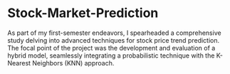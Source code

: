 # Stock-Market-Prediction
As part of my first-semester endeavors, I spearheaded a comprehensive study delving into advanced techniques for stock price trend prediction. The focal point of the project was the development and evaluation of a hybrid model, seamlessly integrating a probabilistic technique with the K-Nearest Neighbors (KNN) approach.
